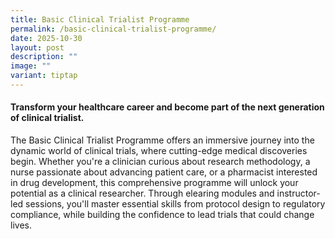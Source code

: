 ```yaml
---
title: Basic Clinical Trialist Programme
permalink: /basic-clinical-trialist-programme/
date: 2025-10-30
layout: post
description: ""
image: ""
variant: tiptap
---
```

<h4>Transform your healthcare career and become part of the next generation of clinical trialist. </h4>
<p></p>
<p>The Basic Clinical Trialist Programme offers an immersive journey into
the dynamic world of clinical trials, where cutting-edge medical discoveries
begin. Whether you're a clinician curious about research methodology, a
nurse passionate about advancing patient care, or a pharmacist interested
in drug development, this comprehensive programme will unlock your potential
as a clinical researcher. Through elearing modules and instructor-led sessions,
you'll master essential skills from protocol design to regulatory compliance,
while building the confidence to lead trials that could change lives.</p>